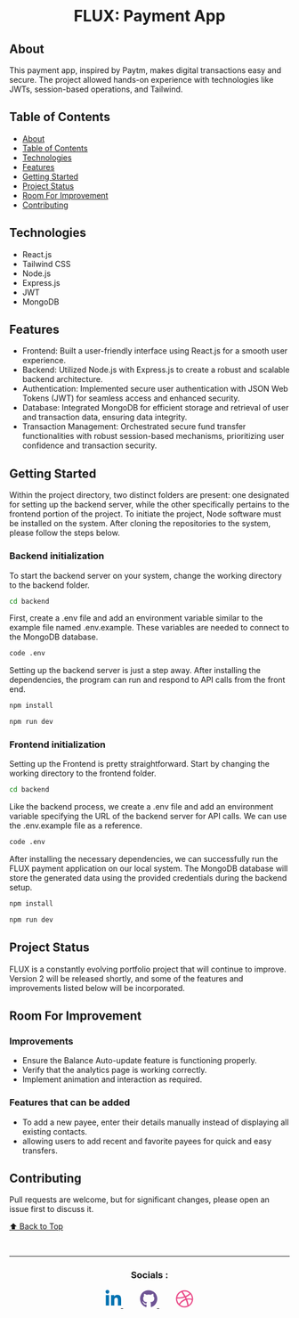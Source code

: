 <div align="center">
  <br>
  <h1>FLUX: Payment App </h1>
</div>

## About
This payment app, inspired by Paytm, makes digital transactions easy and secure. The project allowed hands-on experience with technologies like JWTs, session-based operations, and Tailwind.

## Table of Contents

- [About](#about)
- [Table of Contents](#table-of-contents)
- [Technologies](#technologies)
- [Features](#features)
- [Getting Started](#getting-started)
- [Project Status](#project-status)
- [Room For Improvement](#room-for-improvement)
- [Contributing](#contributing)

## Technologies
- React.js
- Tailwind CSS
- Node.js
- Express.js
- JWT
- MongoDB

## Features
- Frontend: Built a user-friendly interface using React.js for a smooth user experience.
- Backend: Utilized Node.js with Express.js to create a robust and scalable backend architecture.
- Authentication: Implemented secure user authentication with JSON Web Tokens (JWT) for seamless access and enhanced security.
- Database: Integrated MongoDB for efficient storage and retrieval of user and transaction data, ensuring data integrity.
- Transaction Management: Orchestrated secure fund transfer functionalities with robust session-based mechanisms, prioritizing user confidence and transaction security.

## Getting Started
Within the project directory, two distinct folders are present: one designated for setting up the backend server, while the other specifically pertains to the frontend portion of the project. To initiate the project, Node software must be installed on the system. After cloning the repositories to the system, please follow the steps below.

### Backend initialization

To start the backend server on your system, change the working directory to the backend folder.

```bash
cd backend
```
First, create a .env file and add an environment variable similar to the example file named .env.example. These variables are needed to connect to the MongoDB database.

```bash
code .env
```
Setting up the backend server is just a step away. After installing the dependencies, the program can run and respond to API calls from the front end.

```bash
npm install

npm run dev
```
### Frontend initialization

Setting up the Frontend is pretty straightforward. Start by changing the working directory to the frontend folder.

```bash
cd backend
```
Like the backend process, we create a .env file and add an environment variable specifying the URL of the backend server for API calls. We can use the .env.example file as a reference.

```bash
code .env
```
After installing the necessary dependencies, we can successfully run the FLUX payment application on our local system. The MongoDB database will store the generated data using the provided credentials during the backend setup.

```bash
npm install

npm run dev
```

## Project Status
FLUX is a constantly evolving portfolio project that will continue to improve. Version 2 will be released shortly, and some of the features and improvements listed below will be incorporated.

## Room For Improvement
### Improvements
- Ensure the Balance Auto-update feature is functioning properly.
- Verify that the analytics page is working correctly.
- Implement animation and interaction as required.
### Features that can be added
-  To add a new payee, enter their details manually instead of displaying all existing contacts.
-  allowing users to add recent and favorite payees for quick and easy transfers.

## Contributing

Pull requests are welcome, but for significant changes, please open an issue first to discuss it.

[⬆ Back to Top](#about)

<div align="center">
  <br>
  <hr/>
  <h3>Socials :</h3>
<p>
    <span style="margin-right: 30px;">
    </span>
    <a href="https://www.linkedin.com/in/ansumannayak03">
        <svg xmlns="http://www.w3.org/2000/svg" height="32" width="28" viewBox="0 0 448 512"><!--!Font Awesome Free 6.5.2 by @fontawesome - https://fontawesome.com License - https://fontawesome.com/license/free Copyright 2024 Fonticons, Inc.--><path fill="#0072b1" d="M100.3 448H7.4V148.9h92.9zM53.8 108.1C24.1 108.1 0 83.5 0 53.8a53.8 53.8 0 0 1 107.6 0c0 29.7-24.1 54.3-53.8 54.3zM447.9 448h-92.7V302.4c0-34.7-.7-79.2-48.3-79.2-48.3 0-55.7 37.7-55.7 76.7V448h-92.8V148.9h89.1v40.8h1.3c12.4-23.5 42.7-48.3 87.9-48.3 94 0 111.3 61.9 111.3 142.3V448z"/></svg>
    </a>
    <span style="margin-right: 30px;">
    </span>
    <a href="https://github.com/ansu0311">
       <svg xmlns="http://www.w3.org/2000/svg" height="32" width="31" viewBox="0 0 496 512"><!--!Font Awesome Free 6.5.2 by @fontawesome - https://fontawesome.com License - https://fontawesome.com/license/free Copyright 2024 Fonticons, Inc.--><path fill="#6e5494" d="M165.9 397.4c0 2-2.3 3.6-5.2 3.6-3.3 .3-5.6-1.3-5.6-3.6 0-2 2.3-3.6 5.2-3.6 3-.3 5.6 1.3 5.6 3.6zm-31.1-4.5c-.7 2 1.3 4.3 4.3 4.9 2.6 1 5.6 0 6.2-2s-1.3-4.3-4.3-5.2c-2.6-.7-5.5 .3-6.2 2.3zm44.2-1.7c-2.9 .7-4.9 2.6-4.6 4.9 .3 2 2.9 3.3 5.9 2.6 2.9-.7 4.9-2.6 4.6-4.6-.3-1.9-3-3.2-5.9-2.9zM244.8 8C106.1 8 0 113.3 0 252c0 110.9 69.8 205.8 169.5 239.2 12.8 2.3 17.3-5.6 17.3-12.1 0-6.2-.3-40.4-.3-61.4 0 0-70 15-84.7-29.8 0 0-11.4-29.1-27.8-36.6 0 0-22.9-15.7 1.6-15.4 0 0 24.9 2 38.6 25.8 21.9 38.6 58.6 27.5 72.9 20.9 2.3-16 8.8-27.1 16-33.7-55.9-6.2-112.3-14.3-112.3-110.5 0-27.5 7.6-41.3 23.6-58.9-2.6-6.5-11.1-33.3 2.6-67.9 20.9-6.5 69 27 69 27 20-5.6 41.5-8.5 62.8-8.5s42.8 2.9 62.8 8.5c0 0 48.1-33.6 69-27 13.7 34.7 5.2 61.4 2.6 67.9 16 17.7 25.8 31.5 25.8 58.9 0 96.5-58.9 104.2-114.8 110.5 9.2 7.9 17 22.9 17 46.4 0 33.7-.3 75.4-.3 83.6 0 6.5 4.6 14.4 17.3 12.1C428.2 457.8 496 362.9 496 252 496 113.3 383.5 8 244.8 8zM97.2 352.9c-1.3 1-1 3.3 .7 5.2 1.6 1.6 3.9 2.3 5.2 1 1.3-1 1-3.3-.7-5.2-1.6-1.6-3.9-2.3-5.2-1zm-10.8-8.1c-.7 1.3 .3 2.9 2.3 3.9 1.6 1 3.6 .7 4.3-.7 .7-1.3-.3-2.9-2.3-3.9-2-.6-3.6-.3-4.3 .7zm32.4 35.6c-1.6 1.3-1 4.3 1.3 6.2 2.3 2.3 5.2 2.6 6.5 1 1.3-1.3 .7-4.3-1.3-6.2-2.2-2.3-5.2-2.6-6.5-1zm-11.4-14.7c-1.6 1-1.6 3.6 0 5.9 1.6 2.3 4.3 3.3 5.6 2.3 1.6-1.3 1.6-3.9 0-6.2-1.4-2.3-4-3.3-5.6-2z"/></svg>
    </a>
    <span style="margin-right: 30px;">
    </span>
    <a href="https://dribbble.com/Ansu0311">
       <svg xmlns="http://www.w3.org/2000/svg" height="32" width="32" viewBox="0 0 512 512"><!--!Font Awesome Free 6.5.2 by @fontawesome - https://fontawesome.com License - https://fontawesome.com/license/free Copyright 2024 Fonticons, Inc.--><path fill="#ea4c89" d="M256 8C119.3 8 8 119.3 8 256s111.3 248 248 248 248-111.3 248-248S392.7 8 256 8zm164 114.4c29.5 36 47.4 82 47.8 132-7-1.5-77-15.7-147.5-6.8-5.8-14-11.2-26.4-18.6-41.6 78.3-32 113.8-77.5 118.3-83.5zM396.4 97.9c-3.8 5.4-35.7 48.3-111 76.5-34.7-63.8-73.2-116.2-79-124 67.2-16.2 138 1.3 190.1 47.5zm-230.5-33.3c5.6 7.7 43.4 60.1 78.5 122.5-99.1 26.3-186.4 25.9-195.8 25.8C62.4 147.2 106.7 92.6 165.9 64.6zM44.2 256.3c0-2.2 0-4.3 .1-6.5 9.3 .2 111.9 1.5 217.7-30.1 6.1 11.9 11.9 23.9 17.2 35.9-76.6 21.6-146.2 83.5-180.5 142.3C64.8 360.4 44.2 310.7 44.2 256.3zm81.8 167.1c22.1-45.2 82.2-103.6 167.6-132.8 29.7 77.3 42 142.1 45.2 160.6-68.1 29-150 21.1-212.8-27.9zm248.4 8.5c-2.2-12.9-13.4-74.9-41.2-151 66.4-10.6 124.7 6.8 131.9 9.1-9.4 58.9-43.3 109.8-90.8 142z"/></svg>
    </a>
    <span style="margin-right: 30px;">
    </span>
</p>
</div>